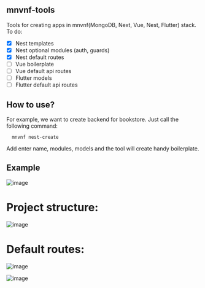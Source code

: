 ## mnvnf-tools

Tools for creating apps in mnvnf(MongoDB, Next, Vue, Nest, Flutter) stack.
To do:
- [x] Nest templates
- [x] Nest optional modules (auth, guards)
- [x] Nest default routes
- [ ] Vue boilerplate
- [ ] Vue default api routes
- [ ] Flutter models
- [ ] Flutter default api routes 

## How to use?

For example, we want to create backend for bookstore. Just call the following command:
```
  mnvnf nest-create
```
Add enter name, modules, models and the tool will create handy boilerplate.

## Example

![image](https://user-images.githubusercontent.com/49445477/161798176-4adb82e0-cb24-4040-ae3c-38175270c1cf.png)

# Project structure:

![image](https://user-images.githubusercontent.com/49445477/161798245-c9bdeb09-1098-4bdf-beaa-bfe87dcb5583.png)

# Default routes:

![image](https://user-images.githubusercontent.com/49445477/161798378-0660ad9a-1ee3-484b-a4d7-1196f956f2b5.png)

![image](https://user-images.githubusercontent.com/49445477/161798438-6b703e4b-db49-43d7-9664-d4c096e78036.png)

